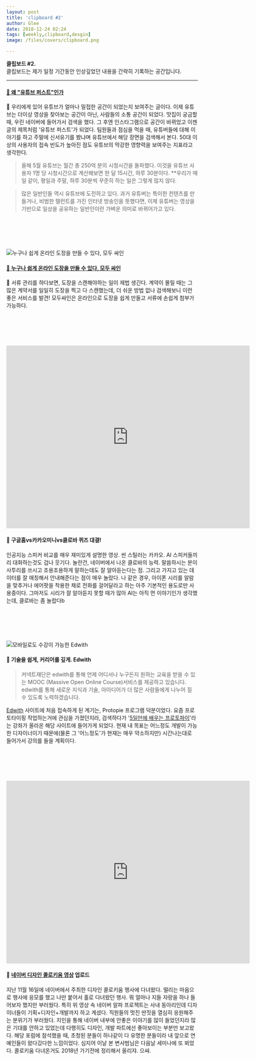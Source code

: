 ```yaml
---
layout: post
title: 'clipboard #2'
author: Glee
date: 2018-12-24 02:24
tags: [weekly,clipboard,desgin]
image: /files/covers/clipboard.png

---
```


**클립보드 #2.**<br />클립보드는 제가 일정 기간동안 인상깊었던 내용을 간략히 기록하는 공간입니다.

------

#### 

#### [&#128214; 왜 "유튜브 퍼스트"인가](https://medium.com/@zuyoungmin/youtubefirst2018-a3b26fd74eca) 

&#128172; 우리에게 있어 유튜브가 얼마나 밀접한 공간이 되었는지 보여주는 글이다. 이제 유튜브는 더이상 영상을 찾아보는 공간이 아닌, 사람들의 소통 공간이 되었다. 맛집이 궁금할 때, 우린 네이버에 들어가서 검색을 했다. 그 후엔 인스타그램으로 공간이 바뀌었고 이젠 글의 제목처럼 '유튜브 퍼스트'가 되었다. 팀원들과 점심을 먹을 때, 유튜버들에 대해 이야기를 하고 주말에 신서유기를 봤냐며 유튜브에서 해당 장면을 검색해서 본다. 50대 이상의 사용자의 접속 빈도가 높아진 점도 유튜브의 막강한 영향력을 보여주는 지표라고 생각한다.

> 올해 5월 유튜브는 월간 총 250억 분의 시청시간을 돌파했다. 이것을 유튜브 사용자 1명 당 시청시간으로 계산해보면 한 달 15시간, 하루 30분이다. **우리가 매일 같이, 평일과 주말, 하루 30분씩 꾸준히 하는 일은 그렇게 많지 않다.

> 많은 일반인들 역시 유튜브에 도전하고 있다. 과거 유튜버는 특이한 컨텐츠를 만들거나, 비범한 탤런트를 가진 인터넷 방송인을 뜻했다면, 이제 유튜버는 영상을 기반으로 일상을 공유하는 일반인이란 가벼운 의미로 바뀌어가고 있다.

<br /><br /><br /><br />

![누구나 쉽게 온라인 도장을 만들 수 있다, 모두 싸인](https://cdn.modusign.co.kr/assets/image/back/back-main.jpg)

#### [&#128206; 누구나 쉽게 온라인 도장을 만들 수 있다, 모두 싸인](https://www.modusign.co.kr/)

&#128172; 서류 관리를 하다보면, 도장을 스캔해야하는 일이 제법 생긴다. 계약이 몰릴 때는 그 많은 계약서를 일일히 도장을 찍고 다 스캔했는데,  더 쉬운 방법 없나 검색해보니 이런 좋은 서비스를 발견! 모두싸인은 온라인으로 도장을 쉽게 만들고 서류에 손쉽게 첨부가 가능하다. 

<br /><br /><br /><br />

<iframe width="640" height="480" src="https://www.youtube.com/embed/EBfOfylYfu0" frameborder="0" allow="accelerometer; autoplay; encrypted-media; gyroscope; picture-in-picture" allowfullscreen></iframe>

#### &#128206; 구글홈vs카카오미니vs클로바 퀴즈 대결!

인공지능 스피커 비교를 매우 재미있게 설명한 영상. 씬 스틸러는 카카오. AI 스피커들끼리 대화하는것도 겁나 웃기다. 놀란건, 네이버에서 나온 클로바의 능력. 말씀하시는 분이 사투리를 쓰시고 조용조용하게 말하는데도 잘 알아듣는다는 점. 그리고 가지고 있는 데이터를 잘 매칭해서 안내해준다는 점이 매우 놀랐다. 나 같은 경우, 아이폰 시리를 알람을 맞추거나 에어팟을 착용한 채로 전화를 걸어달라고 하는 아주 기본적인 용도로만 사용중이다. 그마저도 시리가 잘 알아듣지 못할 때가 많아 AI는 아직 먼 이야기인가 생각했는데, 클로바는 좀 놀랍다b

<br /><br /><br /><br />

![모바일로도 수강이 가능한 Edwith](https://ssl.pstatic.net/static/connectfdn/edwith/RB.18.12.20.0/images/info/img_mobile.png)

####  &#128206; 기술을 쉽게, 커리어를 깊게. Edwith

> 커넥트재단은 edwith를 통해 언제 어디서나 누구든지 원하는 교육을 받을 수 있는 MOOC (Massive Open Online Course)서비스를 제공하고 있습니다. edwith를 통해 새로운 지식과 기술, 아이디어가 더 많은 사람들에게 나누어 질 수 있도록 노력하겠습니다.

[Edwith](https://www.edwith.org/) 사이트에 처음 접속하게 된 계기는, Protopie 프로그램 덕분이었다. 요즘 프로토타이핑 작업하는거에 관심을 가졌던지라, 검색하다가 '[5일만에 배우는 프로토파이](https://www.edwith.org/cdc_protopie)'라는 강좌가 올라온 해당 사이트에 들어가게 되었다. 현재 내 목표는 어느정도 개발이 가능한 디자이너이기 때문에(물론 그 '어느정도'가 현재는 매우 약소하지만) 시간나는대로 들어가서 강의를 들을 계획이다.

<br /><br /><br /><br />

<iframe src='https://serviceapi.rmcnmv.naver.com/flash/outKeyPlayer.nhn?vid=8CB0EB3D47135C23AE3D19EC4FB64426F302&outKey=V126a4e2d2aea1a4e7e7f7f0cccd89c1657bbd5750121dc2915aa7f0cccd89c1657bb&controlBarMovable=true&jsCallable=true&isAutoPlay=false&skinName=tvcast_white' frameborder='no' scrolling='no' marginwidth='0' marginheight='0' WIDTH='640' HEIGHT='480' allow='autoplay' allowfullscreen></iframe>

####  &#128206; [네이버 디자인 콜로키움 영상](https://tv.naver.com/naverdesign) 업로드

지난 11월 16일에 네이버에서 주최한 디자인 콜로키움 행사에 다녀왔다. 떨리는 마음으로 행사에 응모를 했고 나만 붙어서 홀로 다녀왔던 행사. 뭐 얼마나 지들 자랑을 하나 들어보자 했지만 부러웠다. 특히 위 영상 속 네이버 알파 프로젝트는 사내 동아리인데 디자이너들이 기획+디자인+개발까지 하고 계셨다. 직원들의 멋진 딴짓을 열심히 응원해주는 분위기가 부러웠다. 지인을 통해 네이버 내부에 안좋은 이야기를 많이 들었던지라 많은 기대를 안하고 있었는데 다행히도 디자인, 개발 파트에선 좋아보이는 부분만 보고왔다. 해당 포럼에 참석했을 때, 초청된 분들이 하나같이 다 유명한 분들이라 내 앞으로 연예인들이 왔다갔다한 느낌이었다. 심지어 이날 본 변사범님은 다음날 세미나에 또 뵈었다. 콜로키움 다녀온거도 2018년 가기전에 정리해서 올리쟈. 으쌰.





 